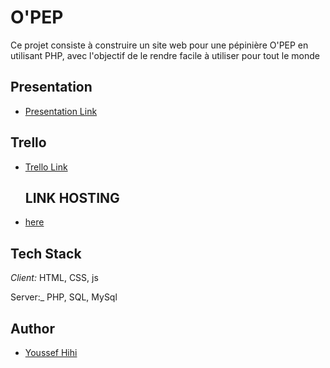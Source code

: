 # O'PEP

Ce projet consiste à construire un site web pour une pépinière O'PEP en utilisant PHP, avec l'objectif de le rendre facile à utiliser pour tout le monde

## Presentation

- [Presentation Link](https://www.canva.com/design/DAF0dOk5d7E/gvGbtu5V08Zrqd30p9r56Q/edit?utm_content=DAF0dOk5d7E&utm_campaign=designshare&utm_medium=link2&utm_source=sharebutton)

## Trello

- [Trello Link](https://trello.com/invite/b/LiLxZuA0/ATTI73884037edce41b11356bfdaad2a82e0A0036452/brief-8-opep-v3)
  
  ## LINK HOSTING
 - [here](https://firsthosthihi.000webhostapp.com/)

## Tech Stack

_Client:_ HTML, CSS, js

Server:_ PHP, SQL, MySql

## Author

- [Youssef Hihi](https://github.com/youssefhihi)


